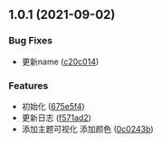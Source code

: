 ## 1.0.1 (2021-09-02)


### Bug Fixes

* 更新name ([c20c014](https://github.com/mkRui/Mor-Color/commit/c20c01429fb59087431d252745d58b81a80c7c16))


### Features

* 初始化 ([675e5f4](https://github.com/mkRui/Mor-Color/commit/675e5f4453d12e9636b9faac0fa12702d1ee00cc))
* 更新日志 ([f571ad2](https://github.com/mkRui/Mor-Color/commit/f571ad20b563dee8ec47653b1d2850096f9f211d))
* 添加主题可视化 添加颜色 ([0c0243b](https://github.com/mkRui/Mor-Color/commit/0c0243b458bf8cbade623a7d171ba1c938e6a4a0))



